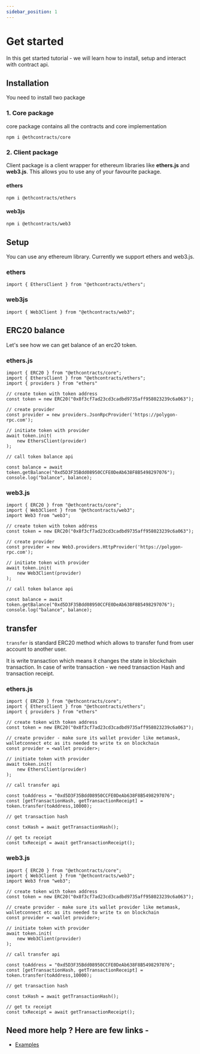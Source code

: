 ```yaml
---
sidebar_position: 1
---
```


# Get started

In this get started tutorial - we will learn how to install, setup and interact with contract api. 

## Installation

You need to install two package

### 1. Core package

core package contains all the contracts and core implementation

```
npm i @ethcontracts/core
```

### 2. Client package

Client package is a client wrapper for ethereum libraries like **ethers.js** and **web3.js**. This allows you to use any of your favourite package.

#### ethers

```
npm i @ethcontracts/ethers
```
#### web3js

```
npm i @ethcontracts/web3
```

## Setup

You can use any ethereum library. Currently we support ethers and web3.js.
### ethers

```
import { EthersClient } from "@ethcontracts/ethers";
```

### web3js

```
import { Web3Client } from "@ethcontracts/web3";
```

## ERC20 balance

Let's see how we can get balance of an erc20 token.

### ethers.js

```
import { ERC20 } from "@ethcontracts/core";
import { EthersClient } from "@ethcontracts/ethers";
import { providers } from "ethers"

// create token with token address
const token = new ERC20("0x8f3cf7ad23cd3cadbd9735aff958023239c6a063");

// create provider
const provider = new providers.JsonRpcProvider('https://polygon-rpc.com');

// initiate token with provider
await token.init(
    new EthersClient(provider)
);

// call token balance api

const balance = await token.getBalance("0xd5D3F35Bdd08950CCFE0DeAb638F8B5498297076");
console.log("balance", balance);
```

### web3.js

```
import { ERC20 } from "@ethcontracts/core";
import { Web3Client } from "@ethcontracts/web3";
import Web3 from "web3";

// create token with token address
const token = new ERC20("0x8f3cf7ad23cd3cadbd9735aff958023239c6a063");

// create provider
const provider = new Web3.providers.HttpProvider('https://polygon-rpc.com');

// initiate token with provider
await token.init(
    new Web3Client(provider)
);

// call token balance api

const balance = await token.getBalance("0xd5D3F35Bdd08950CCFE0DeAb638F8B5498297076");
console.log("balance", balance);
```

## transfer

`transfer` is standard ERC20 method which allows to transfer fund from user account to another user. 

It is write transaction which means it changes the state in blockchain transaction. In case of write transaction - we need transaction Hash and transaction receipt.

### ethers.js

```
import { ERC20 } from "@ethcontracts/core";
import { EthersClient } from "@ethcontracts/ethers";
import { providers } from "ethers"

// create token with token address
const token = new ERC20("0x8f3cf7ad23cd3cadbd9735aff958023239c6a063");

// create provider - make sure its wallet provider like metamask, walletconnect etc as its needed to write tx on blockchain
const provider = <wallet provider>;

// initiate token with provider
await token.init(
    new EthersClient(provider)
);

// call transfer api

const toAddress = "0xd5D3F35Bdd08950CCFE0DeAb638F8B5498297076";
const [getTransactionHash, getTransactionReceipt] = token.transfer(toAddress,10000);

// get transaction hash

const txHash = await getTransactionHash();

// get tx receipt
const txReceipt = await getTransactionReceipt();

```

### web3.js

```
import { ERC20 } from "@ethcontracts/core";
import { Web3Client } from "@ethcontracts/web3";
import Web3 from "web3";

// create token with token address
const token = new ERC20("0x8f3cf7ad23cd3cadbd9735aff958023239c6a063");

// create provider - make sure its wallet provider like metamask, walletconnect etc as its needed to write tx on blockchain
const provider = <wallet provider>;

// initiate token with provider
await token.init(
    new Web3Client(provider)
);

// call transfer api

const toAddress = "0xd5D3F35Bdd08950CCFE0DeAb638F8B5498297076";
const [getTransactionHash, getTransactionReceipt] = token.transfer(toAddress,10000);

// get transaction hash

const txHash = await getTransactionHash();

// get tx receipt
const txReceipt = await getTransactionReceipt();
```

## Need more help ? Here are few links -

* [Examples](https://github.com/ujjwalguptaofficial/ethcontracts/tree/main/examples/) 